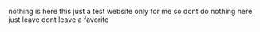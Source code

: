 nothing is here this just a test website only for me so dont do nothing here just leave dont leave a favorite
